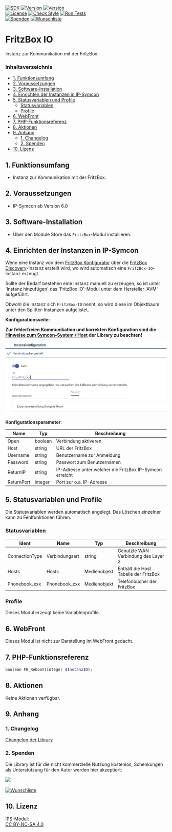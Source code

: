 [![SDK](https://img.shields.io/badge/Symcon-PHPModul-red.svg)](https://www.symcon.de/service/dokumentation/entwicklerbereich/sdk-tools/sdk-php/)
[![Version](https://img.shields.io/badge/Modul%20version-0.80-blue.svg)]()
[![Version](https://img.shields.io/badge/Symcon%20Version-6.0%20%3E-green.svg)](https://community.symcon.de/t/ip-symcon-6-0-testing/44478)  
[![License](https://img.shields.io/badge/License-CC%20BY--NC--SA%204.0-green.svg)](https://creativecommons.org/licenses/by-nc-sa/4.0/)
[![Check Style](https://github.com/Nall-chan/FritzBox/workflows/Check%20Style/badge.svg)](https://github.com/Nall-chan/FritzBox/actions) [![Run Tests](https://github.com/Nall-chan/FritzBox/workflows/Run%20Tests/badge.svg)](https://github.com/Nall-chan/FritzBox/actions)  
[![Spenden](https://www.paypalobjects.com/de_DE/DE/i/btn/btn_donate_SM.gif)](#2-spenden)
[![Wunschliste](https://img.shields.io/badge/Wunschliste-Amazon-ff69fb.svg)](#2-spenden)  

# FritzBox IO <!-- omit in toc -->
Instanz zur Kommunikation mit der FritzBox.  

### Inhaltsverzeichnis <!-- omit in toc -->

- [1. Funktionsumfang](#1-funktionsumfang)
- [2. Voraussetzungen](#2-voraussetzungen)
- [3. Software-Installation](#3-software-installation)
- [4. Einrichten der Instanzen in IP-Symcon](#4-einrichten-der-instanzen-in-ip-symcon)
- [5. Statusvariablen und Profile](#5-statusvariablen-und-profile)
  - [Statusvariablen](#statusvariablen)
  - [Profile](#profile)
- [6. WebFront](#6-webfront)
- [7. PHP-Funktionsreferenz](#7-php-funktionsreferenz)
- [8. Aktionen](#8-aktionen)
- [9. Anhang](#9-anhang)
  - [1. Changelog](#1-changelog)
  - [2. Spenden](#2-spenden)
- [10. Lizenz](#10-lizenz)

## 1. Funktionsumfang

* Instanz zur Kommunikation mit der FritzBox.  

## 2. Voraussetzungen

- IP-Symcon ab Version 6.0

## 3. Software-Installation

* Über den Module Store das `FritzBox`-Modul installieren.

## 4. Einrichten der Instanzen in IP-Symcon

 Wenn eine Instanz von dem  [FritzBox Konfigurator](../FritzBox%20Configurator/README.md) über die [FritzBox Discovery](../FritzBox%20Discovery/README.md)-Instanz erstellt wird, wo wird automatisch eine `FritzBox-IO`-Instanz erzeugt.  

 Sollte der Bedarf bestehen eine Instanz manuell zu erzeugen, so ist unter 'Instanz hinzufügen' das 'FritzBox IO'-Modul unter dem Hersteller 'AVM' aufgeführt.  

Obwohl die Instanz sich `FritzBox-IO` nennt, so wird diese im Objektbaum unter den Splitter-Instanzen aufgelistet.

__Konfigurationsseite__:

**Zur fehlerfreien Kommunikation und korrekten Konfiguration sind die [Hinweise zum Symcon-System / Host](../README.md#hinweise-zum-symcon-system--host) der Library zu beachten!**  

![Config](imgs/config.png)  

__Konfigurationsparameter__:  

| Name       | Typ     | Beschreibung                                             |
| ---------- | ------- | -------------------------------------------------------- |
| Open       | boolean | Verbindung aktiveren                                     |
| Host       | string  | URL der FritzBox                                         |
| Username   | string  | Benutzername zur Anmeldung                               |
| Password   | string  | Passwort zum Benutzernamen                               |
| ReturnIP   | string  | IP-Adresse unter welcher die FritzBox IP-Symcon erreicht |
| ReturnPort | integer | Port zur o.a. IP-Adresse                                 |

## 5. Statusvariablen und Profile

Die Statusvariablen werden automatisch angelegt. Das Löschen einzelner kann zu Fehlfunktionen führen.

### Statusvariablen

| Ident          | Name           | Typ          | Beschreibung                          |
| -------------- | -------------- | ------------ | ------------------------------------- |
| ConnectionType | Verbindungsart | string       | Genutzte WAN Verbindung des Layer 3   |
| Hosts          | Hosts          | Medienobjekt | Enthält die Host Tabelle der FritzBox |
| Phonebook_xxx  | Phonebook_xxx  | Medienobjekt | Telefonbücher der FritzBox            |

### Profile

Dieses Modul erzeugt keine Variablenprofile.  

## 6. WebFront

Dieses Modul ist nicht zur Darstellung im WebFront gedacht.

## 7. PHP-Funktionsreferenz

```php
boolean FB_Reboot(integer $InstanzID);
```

## 8. Aktionen

Keine Aktionen verfügbar.

## 9. Anhang

### 1. Changelog

[Changelog der Library](../README.md#changelog)

### 2. Spenden

  Die Library ist für die nicht kommerzielle Nutzung kostenlos, Schenkungen als Unterstützung für den Autor werden hier akzeptiert:  

<a href="https://www.paypal.com/donate?hosted_button_id=G2SLW2MEMQZH2" target="_blank"><img src="https://www.paypalobjects.com/de_DE/DE/i/btn/btn_donate_LG.gif" border="0" /></a>  

[![Wunschliste](https://img.shields.io/badge/Wunschliste-Amazon-ff69fb.svg)](https://www.amazon.de/hz/wishlist/ls/YU4AI9AQT9F?ref_=wl_share) 

## 10. Lizenz

  IPS-Modul:  
  [CC BY-NC-SA 4.0](https://creativecommons.org/licenses/by-nc-sa/4.0/)  

